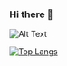 ### Hi there 👋

![Alt Text](https://media.giphy.com/media/XYot661SFS62c/giphy.gif)


[![Top Langs](https://github-readme-stats.vercel.app/api/top-langs/?username=laureenpe&layout=compact)](https://github.com/laureenpe/github-readme-stats)
